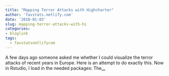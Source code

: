 ```yaml
---
title: "Mapping Terror Attacks with Highcharter"
author: 'favstats.netlify.com'
date: '2018-01-03'
slug: mapping-terror-attacks-with-hi
categories:
- bloglink
tags:
  - favstatsnetlifycom
---
```


A few days ago someone asked me whether I could visualize the terror attacks of recent years in Europe. Here is an attempt to do exactly this. Now in Rstudio, I load in the needed packages: The[... <i class="fas fa-external-link-alt"></i>](https://favstats.netlify.com/post/terror_map/)

